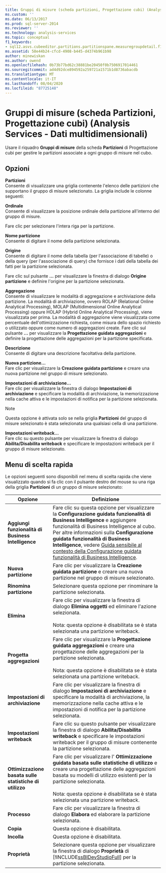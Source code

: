 ```yaml
---
title: Gruppi di misure (scheda partizioni, Progettazione cubi) (Analysis Services-Dati multidimensionali) | Microsoft Docs
ms.custom: ''
ms.date: 06/13/2017
ms.prod: sql-server-2014
ms.reviewer: ''
ms.technology: analysis-services
ms.topic: conceptual
f1_keywords:
- sql12.asvs.cubeeditor.partitions.partitionspane.measuregroupdetail.f1
ms.assetid: 58e44b24-cfcd-4908-b445-d4374b961b98
author: minewiskan
ms.author: owend
ms.openlocfilehash: 0b73b77bd62c38881be20450f0b7506917014461
ms.sourcegitcommit: ad4d92dce894592a259721a1571b1d8736abacdb
ms.translationtype: MT
ms.contentlocale: it-IT
ms.lasthandoff: 08/04/2020
ms.locfileid: "87725148"
---
```

# <a name="measure-groups-partitions-tab-cube-designer-analysis-services---multidimensional-data"></a>Gruppi di misure (scheda Partizioni, Progettazione cubi) (Analysis Services - Dati multidimensionali)
  Usare il riquadro **Gruppi di misure** della scheda **Partizioni** di Progettazione cubi per gestire le partizioni associate a ogni gruppo di misure nel cubo.  
  
## <a name="options"></a>Opzioni  
 **Partizioni**  
 Consente di visualizzare una griglia contenente l'elenco delle partizioni che supportano il gruppo di misure selezionato. La griglia include le colonne seguenti:  
  
 **Ordinale**  
 Consente di visualizzare la posizione ordinale della partizione all'interno del gruppo di misure.  
  
 Fare clic per selezionare l'intera riga per la partizione.  
  
 **Nome partizione**  
 Consente di digitare il nome della partizione selezionata.  
  
 **Origine**  
 Consente di digitare il nome della tabella (per l'associazione di tabelle) o della query (per l'associazione di query) che fornisce i dati della tabella dei fatti per la partizione selezionata.  
  
 Fare clic sul pulsante **...** per visualizzare la finestra di dialogo **Origine partizione** e definire l'origine per la partizione selezionata.  
  
 **Aggregazione**  
 Consente di visualizzare le modalità di aggregazione e archiviazione della partizione. La modalità di archiviazione, ovvero ROLAP (Relational Online Analytical Processing), MOLAP (Multidimensional Online Analytical Processing) oppure HOLAP (Hybrid Online Analytical Processing), viene visualizzata per prima. La modalità di aggregazione viene visualizzata come percentuale dell'ottimizzazione richiesta, come misura dello spazio richiesto o utilizzato oppure come numero di aggregazioni create. Fare clic sul pulsante **...** per visualizzare la **Progettazione guidata aggregazioni** e definire la progettazione delle aggregazioni per la partizione specificata.  
  
 **Descrizione**  
 Consente di digitare una descrizione facoltativa della partizione.  
  
 **Nuova partizione...**  
 Fare clic per visualizzare la **Creazione guidata partizione** e creare una nuova partizione nel gruppo di misure selezionato.  
  
 **Impostazioni di archiviazione...**  
 Fare clic per visualizzare la finestra di dialogo **Impostazioni di archiviazione** e specificare la modalità di archiviazione, la memorizzazione nella cache attiva e le impostazioni di notifica per la partizione selezionata.  
  
> [!NOTE]  
>  Questa opzione è attivata solo se nella griglia **Partizioni** del gruppo di misure selezionato è stata selezionata una qualsiasi cella di una partizione.  
  
 **Impostazioni writeback...**  
 Fare clic su questo pulsante per visualizzare la finestra di dialogo **Abilita/Disabilita writeback** e specificare le impostazioni writeback per il gruppo di misure selezionato.  
  
## <a name="context-menu"></a>Menu di scelta rapida  
 Le opzioni seguenti sono disponibili nel menu di scelta rapida che viene visualizzato quando si fa clic con il pulsante destro del mouse su una riga della griglia **Partizioni** di un gruppo di misure selezionato:  
  
|Opzione|Definizione|  
|------------|----------------|  
|**Aggiungi funzionalità di Business Intelligence**|Fare clic su questa opzione per visualizzare la **Configurazione guidata funzionalità di Business Intelligence** e aggiungere funzionalità di Business Intelligence al cubo. Per altre informazioni sulla **Configurazione guidata funzionalità di Business Intelligence**, vedere [Guida sensibile al contesto della Configurazione guidata funzionalità di Business Intelligence](business-intelligence-wizard-f1-help.md).|  
|**Nuova partizione**|Fare clic per visualizzare la **Creazione guidata partizione** e creare una nuova partizione nel gruppo di misure selezionato.|  
|**Rinomina partizione**|Selezionare questa opzione per rinominare la partizione selezionata.|  
|**Elimina**|Fare clic per visualizzare la finestra di dialogo **Elimina oggetti** ed eliminare l'azione selezionata.<br /><br /> Nota: questa opzione è disabilitata se è stata selezionata una partizione writeback.|  
|**Progetta aggregazioni**|Fare clic per visualizzare la **Progettazione guidata aggregazioni** e creare una progettazione delle aggregazioni per la partizione selezionata.<br /><br /> Nota: questa opzione è disabilitata se è stata selezionata una partizione writeback.|  
|**Impostazioni di archiviazione**|Fare clic per visualizzare la finestra di dialogo **Impostazioni di archiviazione** e specificare la modalità di archiviazione, la memorizzazione nella cache attiva e le impostazioni di notifica per la partizione selezionata.|  
|**Impostazioni writeback**|Fare clic su questo pulsante per visualizzare la finestra di dialogo **Abilita/Disabilita writeback** e specificare le impostazioni writeback per il gruppo di misure contenente la partizione selezionata.|  
|**Ottimizzazione basata sulle statistiche di utilizzo**|Fare clic per visualizzare l' **Ottimizzazione guidata basata sulle statistiche di utilizzo** e creare una progettazione delle aggregazioni basata su modelli di utilizzo esistenti per la partizione selezionata.<br /><br /> Nota: questa opzione è disabilitata se è stata selezionata una partizione writeback.|  
|**Processo**|Fare clic per visualizzare la finestra di dialogo **Elabora** ed elaborare la partizione selezionata.|  
|**Copia**|Questa opzione è disabilitata.|  
|**Incolla**|Questa opzione è disabilitata.|  
|**Proprietà**|Selezionare questa opzione per visualizzare la finestra di dialogo **Proprietà** di [!INCLUDE[ssBIDevStudioFull](../includes/ssbidevstudiofull-md.md)] per la partizione selezionata.|  
  
  

